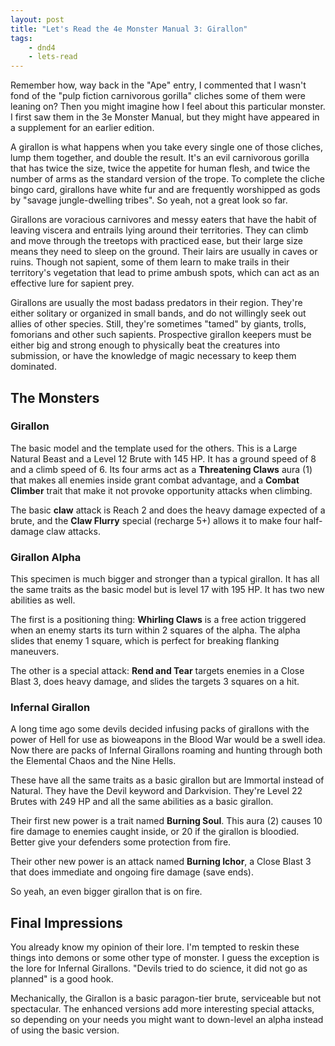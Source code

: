 ```yaml
---
layout: post
title: "Let's Read the 4e Monster Manual 3: Girallon"
tags:
    - dnd4
    - lets-read
---
```


Remember how, way back in the "Ape" entry, I commented that I wasn't fond of the
"pulp fiction carnivorous gorilla" cliches some of them were leaning on? Then
you might imagine how I feel about this particular monster. I first saw them in
the 3e Monster Manual, but they might have appeared in a supplement for an
earlier edition.

A girallon is what happens when you take every single one of those cliches, lump
them together, and double the result. It's an evil carnivorous gorilla that has
twice the size, twice the appetite for human flesh, and twice the number of arms
as the standard version of the trope. To complete the cliche bingo card,
girallons have white fur and are frequently worshipped as gods by "savage
jungle-dwelling tribes". So yeah, not a great look so far.

Girallons are voracious carnivores and messy eaters that have the habit of
leaving viscera and entrails lying around their territories. They can climb and
move through the treetops with practiced ease, but their large size means they
need to sleep on the ground. Their lairs are usually in caves or ruins. Though
not sapient, some of them learn to make trails in their territory's vegetation
that lead to prime ambush spots, which can act as an effective lure for sapient
prey.

Girallons are usually the most badass predators in their region. They're either
solitary or organized in small bands, and do not willingly seek out allies of
other species. Still, they're sometimes "tamed" by giants, trolls, fomorians and
other such sapients. Prospective girallon keepers must be either big and strong
enough to physically beat the creatures into submission, or have the knowledge
of magic necessary to keep them dominated.

## The Monsters

### Girallon

The basic model and the template used for the others. This is a Large Natural
Beast and a Level 12 Brute with 145 HP. It has a ground speed of 8 and a climb
speed of 6. Its four arms act as a **Threatening Claws** aura (1) that makes all
enemies inside grant combat advantage, and a **Combat Climber** trait that make
it not provoke opportunity attacks when climbing.

The basic **claw** attack is Reach 2 and does the heavy damage expected of a
brute, and the **Claw Flurry** special (recharge 5+) allows it to make four
half-damage claw attacks.

### Girallon Alpha

This specimen is much bigger and stronger than a typical girallon. It has all
the same traits as the basic model but is level 17 with 195 HP. It has two new
abilities as well.

The first is a positioning thing: **Whirling Claws** is a free action triggered
when an enemy starts its turn within 2 squares of the alpha. The alpha slides
that enemy 1 square, which is perfect for breaking flanking maneuvers.

The other is a special attack: **Rend and Tear** targets enemies in a Close
Blast 3, does heavy damage, and slides the targets 3 squares on a hit.

### Infernal Girallon

A long time ago some devils decided infusing packs of girallons with the power
of Hell for use as bioweapons in the Blood War would be a swell idea. Now there
are packs of Infernal Girallons roaming and hunting through both the Elemental
Chaos and the Nine Hells.

These have all the same traits as a basic girallon but are Immortal instead of
Natural. They have the Devil keyword and Darkvision. They're Level 22 Brutes
with 249 HP and all the same abilities as a basic girallon.

Their first new power is a trait named **Burning Soul**. This aura (2) causes 10
fire damage to enemies caught inside, or 20 if the girallon is bloodied. Better
give your defenders some protection from fire.

Their other new power is an attack named **Burning Ichor**, a Close Blast 3 that
does immediate and ongoing fire damage (save ends).

So yeah, an even bigger girallon that is on fire.

## Final Impressions

You already know my opinion of their lore. I'm tempted to reskin these things
into demons or some other type of monster. I guess the exception is the lore for
Infernal Girallons. "Devils tried to do science, it did not go as planned" is a
good hook.

Mechanically, the Girallon is a basic paragon-tier brute, serviceable but not
spectacular. The enhanced versions add more interesting special attacks, so
depending on your needs you might want to down-level an alpha instead of using
the basic version.
